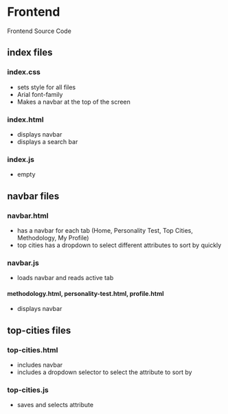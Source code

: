 # Frontend
Frontend Source Code

## index files
### index.css
- sets style for all files
- Arial font-family
- Makes a navbar at the top of the screen

### index.html
- displays navbar
- displays a search bar
  
### index.js
- empty

## navbar files
### navbar.html
- has a navbar for each tab (Home, Personality Test, Top Cities, Methodology, My Profile)
- top cities has a dropdown to select different attributes to sort by quickly
  
### navbar.js
- loads navbar and reads active tab
  
#### methodology.html, personality-test.html, profile.html
- displays navbar

## top-cities files
### top-cities.html
- includes navbar
- includes a dropdown selector to select the attribute to sort by

### top-cities.js
- saves and selects attribute
